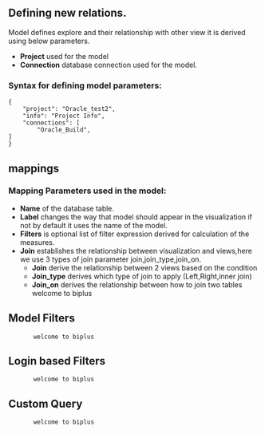 ## Defining new relations. 

Model defines explore and their relationship with other view it is derived using below parameters.

- **Project** used for the model
- **Connection** database connection used for the model.

### Syntax for defining model parameters:
```
{
	"project": "Oracle_test2",
	"info": "Project Info",
	"connections": [
		"Oracle_Build",
]
}
``` 
## mappings

### Mapping Parameters used in the model:
- **Name** of the database table.
- **Label** changes the way that model should appear in the visualization if not by default it uses the name of the model.
- **Filters** is optional list of filter expression derived for calculation of the measures.
- **Join** establishes the relationship between visualization and views,here we use 3 types of join parameter join,join_type,join_on.
  - **Join** derive the relationship between 2 views based on the condition
  - **Join_type** derives which type of join to apply (Left,Right,inner join)
  - **Join_on** derives the relationship between how to join two tables
           welcome to biplus
## Model Filters

           welcome to biplus

## Login based Filters

           welcome to biplus

## Custom Query
    
           welcome to biplus
<!--stackedit_data:
eyJoaXN0b3J5IjpbLTI1NTQxMDQyOV19
-->